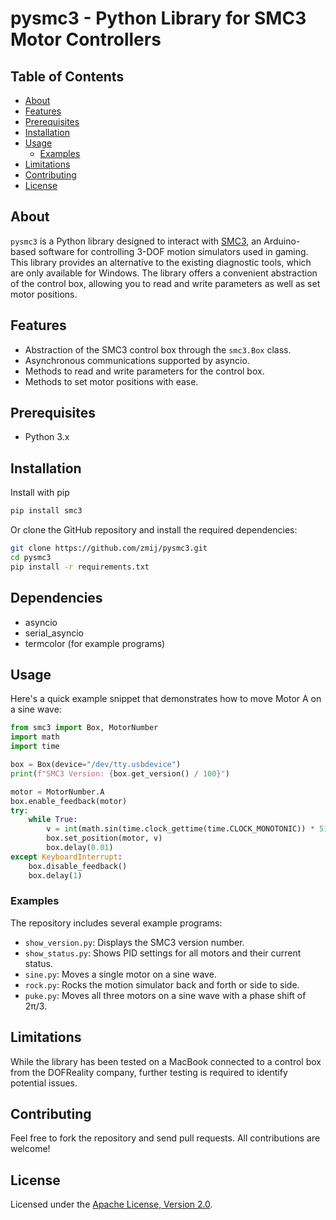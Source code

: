 # pysmc3 - Python Library for SMC3 Motor Controllers

## Table of Contents

- [About](#about)
- [Features](#features)
- [Prerequisites](#prerequisites)
- [Installation](#installation)
- [Usage](#usage)
  - [Examples](#examples)
- [Limitations](#limitations)
- [Contributing](#contributing)
- [License](#license)

## About

`pysmc3` is a Python library designed to interact with [SMC3](https://github.com/SimulatorMotorController/SMC3), an Arduino-based software for controlling 3-DOF motion simulators used in gaming. This library provides an alternative to the existing diagnostic tools, which are only available for Windows. The library offers a convenient abstraction of the control box, allowing you to read and write parameters as well as set motor positions.

## Features

- Abstraction of the SMC3 control box through the `smc3.Box` class.
- Asynchronous communications supported by asyncio.
- Methods to read and write parameters for the control box.
- Methods to set motor positions with ease.

## Prerequisites

- Python 3.x

## Installation

Install with pip

```bash
pip install smc3
```

Or clone the GitHub repository and install the required dependencies:

```bash
git clone https://github.com/zmij/pysmc3.git
cd pysmc3
pip install -r requirements.txt
```

## Dependencies

* asyncio
* serial_asyncio
* termcolor (for example programs)

## Usage

Here's a quick example snippet that demonstrates how to move Motor A on a sine wave:

```python
from smc3 import Box, MotorNumber
import math
import time

box = Box(device="/dev/tty.usbdevice")
print(f"SMC3 Version: {box.get_version() / 100}")

motor = MotorNumber.A
box.enable_feedback(motor)
try:
    while True:
        v = int(math.sin(time.clock_gettime(time.CLOCK_MONOTONIC)) * 512) + 512
        box.set_position(motor, v)
        box.delay(0.01)
except KeyboardInterrupt:
    box.disable_feedback()
    box.delay(1)
```

### Examples

The repository includes several example programs:

- `show_version.py`: Displays the SMC3 version number.
- `show_status.py`: Shows PID settings for all motors and their current status.
- `sine.py`: Moves a single motor on a sine wave.
- `rock.py`: Rocks the motion simulator back and forth or side to side.
- `puke.py`: Moves all three motors on a sine wave with a phase shift of 2π/3.

## Limitations

While the library has been tested on a MacBook connected to a control box from the DOFReality company, further testing is required to identify potential issues.

## Contributing

Feel free to fork the repository and send pull requests. All contributions are welcome!

## License

Licensed under the [Apache License, Version 2.0](LICENSE.md).
